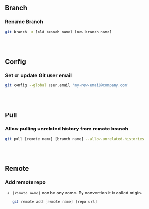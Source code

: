 ## Branch

### Rename Branch

````bash
git branch -m [old branch name] [new branch name]
````

<br><br>

## Config

### Set or update Git user email

```bash
git config --global user.email 'my-new-email@company.com'
```



<br><br>



## Pull

### Allow pulling unrelated history from remote branch

```bash
git pull [remote name] [branch name] --allow-unrelated-histories
```



<br><br>



## Remote

### Add remote repo

- `[remote name]` can be any name.  By convention it is called origin.

  ```bash
  git remote add [remote name] [repo url] 
  ```

  